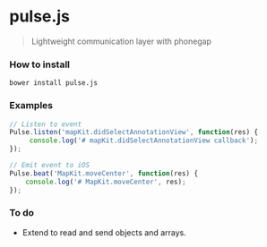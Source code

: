 pulse.js
========

> Lightweight communication layer with phonegap

### How to install

`bower install pulse.js`

### Examples

```js
// Listen to event
Pulse.listen('mapKit.didSelectAnnotationView', function(res) {
     console.log('# mapKit.didSelectAnnotationView callback');
});
```


```js
// Emit event to iOS
Pulse.beat('MapKit.moveCenter', function(res) {
    console.log('# MapKit.moveCenter', res);
});
```


### To do

- Extend to read and send objects and arrays.
